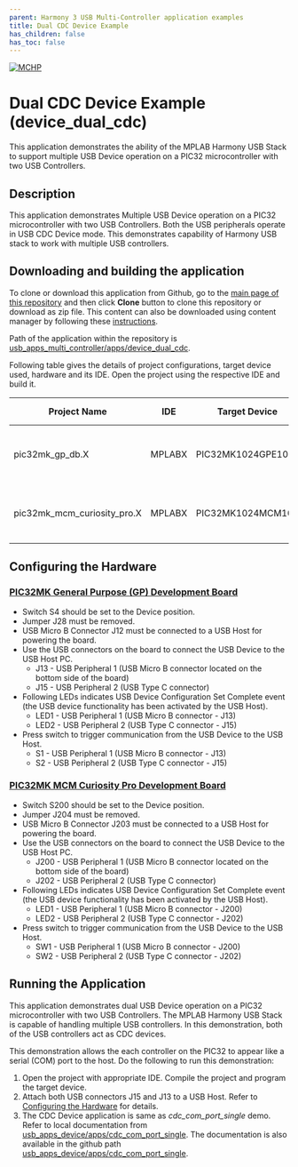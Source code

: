 ```yaml
---
parent: Harmony 3 USB Multi-Controller application examples
title: Dual CDC Device Example
has_children: false
has_toc: false
---
```


[![MCHP](https://www.microchip.com/ResourcePackages/Microchip/assets/dist/images/logo.png)](https://www.microchip.com)

# Dual CDC Device Example (device_dual_cdc)

This application demonstrates the ability of the MPLAB Harmony USB Stack to support multiple USB Device operation on a PIC32 microcontroller with two USB Controllers.  

## Description

This application demonstrates Multiple USB Device operation on a PIC32 microcontroller with two USB Controllers. Both the USB peripherals operate in USB CDC Device mode. This demonstrates capability of Harmony USB stack to work with multiple USB controllers.

## Downloading and building the application

To clone or download this application from Github, go to the [main page of this repository](https://github.com/Microchip-MPLAB-Harmony/usb_apps_multi_controller) and then click **Clone** button to clone this repository or download as zip file.
This content can also be downloaded using content manager by following these [instructions](https://github.com/Microchip-MPLAB-Harmony/contentmanager/wiki).

Path of the application within the repository is [usb_apps_multi_controller/apps/device_dual_cdc](https://github.com/Microchip-MPLAB-Harmony/usb_apps_multi_controller/apps/device_dual_cdc).

Following table gives the details of project configurations, target device used, hardware and its IDE. Open the project using the respective IDE and build it. 

| Project Name                    | IDE    | Target Device       | Hardware / Configuration                                                   |
| ------------------------------- | ------ | ------------------- | -------------------------------------------------------------------------- |
| pic32mk_gp_db.X                 | MPLABX | PIC32MK1024GPE100   | [PIC32MK General Purpose (GP) Development Board](#config_12)               |
| pic32mk_mcm_curiosity_pro.X     | MPLABX | PIC32MK1024MCM100   | [PIC32MK MCM Curiosity Pro Development Board](#config_18)|

## <a name="config_title"></a> Configuring the Hardware

### <a name="config_12"></a> [PIC32MK General Purpose (GP) Development Board](https://www.microchip.com/developmenttools/ProductDetails/dm320106)

- Switch S4 should be set to the Device position.
- Jumper J28 must be removed.
- USB Micro B Connector J12 must be connected to a USB Host for powering the board.
- Use the USB connectors on the board to connect the USB Device to the USB Host PC.
    - J13 - USB Peripheral 1 (USB Micro B connector located on the bottom side of the board)
    - J15 - USB Peripheral 2 (USB Type C connector)
- Following LEDs indicates USB Device Configuration Set Complete event (the USB device functionality has been activated by the USB Host).
    - LED1 - USB Peripheral 1 (USB Micro B connector - J13)
    - LED2 - USB Peripheral 2 (USB Type C connector - J15)
- Press switch to trigger communication from the USB Device to the USB Host.
    - S1 - USB Peripheral 1 (USB Micro B connector - J13)
    - S2 - USB Peripheral 2 (USB Type C connector - J15)

### <a name="config_18"></a> [PIC32MK MCM Curiosity Pro Development Board](https://www.microchip.com/Developmenttools/ProductDetails/EV31E34A)

- Switch S200 should be set to the Device position.
- Jumper J204 must be removed.
- USB Micro B Connector J203 must be connected to a USB Host for powering the board.
- Use the USB connectors on the board to connect the USB Device to the USB Host PC.
    - J200 - USB Peripheral 1 (USB Micro B connector located on the bottom side of the board)
    - J202 - USB Peripheral 2 (USB Type C connector)
- Following LEDs indicates USB Device Configuration Set Complete event (the USB device functionality has been activated by the USB Host).
    - LED1 - USB Peripheral 1 (USB Micro B connector - J200)
    - LED2 - USB Peripheral 2 (USB Type C connector - J202)
- Press switch to trigger communication from the USB Device to the USB Host.
    - SW1 - USB Peripheral 1 (USB Micro B connector - J200)
    - SW2 - USB Peripheral 2 (USB Type C connector - J202)

## Running the Application

This application demonstrates dual USB Device operation on a PIC32 microcontroller with two USB Controllers. The MPLAB Harmony USB Stack is capable of handling multiple USB controllers. In this demonstration, both of the USB controllers act as CDC devices. 

This demonstration allows the each controller on the PIC32 to appear like a serial (COM) port to the host. Do the following to run this demonstration:

1. Open the project with appropriate IDE. Compile the project and program the target device.
1. Attach both USB connectors J15 and J13 to a USB Host. Refer to [Configuring the Hardware](#config_title) for details.
1. The CDC Device application is same as *cdc_com_port_single* demo. Refer to local documentation from [usb_apps_device/apps/cdc_com_port_single](..\..\apps\cdc_com_port_single\readme.md). The documentation is also available in the github path [usb_apps_device/apps/cdc_com_port_single](https://github.com/Microchip-MPLAB-Harmony/usb_apps_device/apps/cdc_com_port_single).
